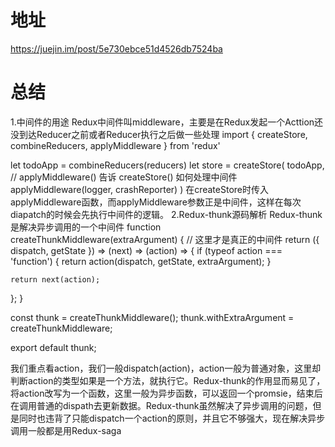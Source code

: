 # 地址
https://juejin.im/post/5e730ebce51d4526db7524ba

# 总结
1.中间件的用途
Redux中间件叫middleware，主要是在Redux发起一个Acttion还没到达Reducer之前或者Reducer执行之后做一些处理
import { createStore, combineReducers, applyMiddleware } from 'redux'

let todoApp = combineReducers(reducers)
let store = createStore(
  todoApp,
  // applyMiddleware() 告诉 createStore() 如何处理中间件
  applyMiddleware(logger, crashReporter)
)
在createStore时传入applyMiddleware函数，而applyMiddleware参数正是中间件，这样在每次diapatch的时候会先执行中间件的逻辑。
2.Redux-thunk源码解析
Redux-thunk是解决异步调用的一个中间件
function createThunkMiddleware(extraArgument) {
  // 这里才是真正的中间件
  return ({ dispatch, getState }) => (next) => (action) => {
    if (typeof action === 'function') {
      return action(dispatch, getState, extraArgument);
    }

    return next(action);
  };
}

const thunk = createThunkMiddleware();
thunk.withExtraArgument = createThunkMiddleware;

export default thunk;

我们重点看action，我们一般dispatch(action)，action一般为普通对象，这里却判断action的类型如果是一个方法，就执行它。Redux-thunk的作用显而易见了，将action改写为一个函数，这里一般为异步函数，可以返回一个promsie，结束后在调用普通的dispath去更新数据。Redux-thunk虽然解决了异步调用的问题，但是同时也违背了只能dispatch一个action的原则，并且它不够强大，现在解决异步调用一般都是用Redux-saga
